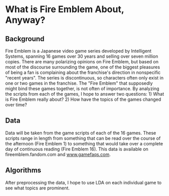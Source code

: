 # What is Fire Emblem About, Anyway?
## Background
Fire Emblem is a Japanese video game series developed by Intelligent Systems, spanning 16 games over 30 years and selling over seven million copies. There are many polarizing opinions on Fire Emblem, but based on most of the discourse surrounding the game, one of the biggest pleasures of being a fan is complaining about the franchise's direction in nonspecific "recent years". The series is discontinuous, so characters often only exist in one or two games in the franchise. The "Fire Emblem" that supposedly might bind these games together, is not often of importance. By analyzing the scripts from each of the games, I hope to answer two questions: 1) What is Fire Emblem really about? 2) How have the topics of the games changed over time?

## Data
Data will be taken from the game scripts of each of the 16 games. These scripts range in length from something that can be read over the course of the afternoon (Fire Emblem 1) to something that would take over a complete day of continuous reading (Fire Emblem 16). This data is available on fireemblem.fandom.com and www.gamefaqs.com.

## Algorithms
After preprocessing the data, I hope to use LDA on each individual game to see what topics are prominent.
